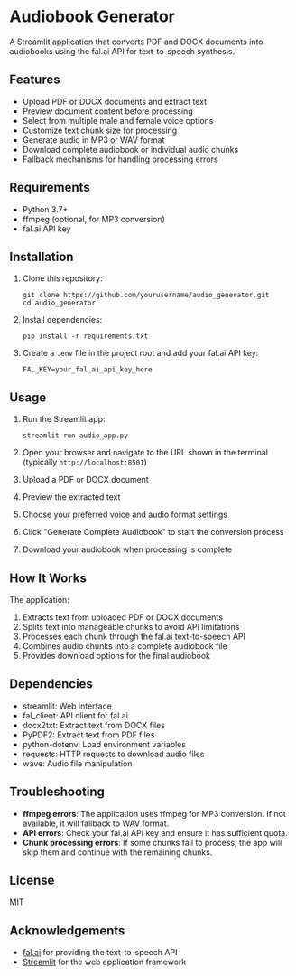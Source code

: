 # Audiobook Generator

A Streamlit application that converts PDF and DOCX documents into audiobooks using the fal.ai API for text-to-speech synthesis.

## Features

- Upload PDF or DOCX documents and extract text
- Preview document content before processing
- Select from multiple male and female voice options
- Customize text chunk size for processing
- Generate audio in MP3 or WAV format
- Download complete audiobook or individual audio chunks
- Fallback mechanisms for handling processing errors

## Requirements

- Python 3.7+
- ffmpeg (optional, for MP3 conversion)
- fal.ai API key

## Installation

1. Clone this repository:
   ```
   git clone https://github.com/yourusername/audio_generator.git
   cd audio_generator
   ```

2. Install dependencies:
   ```
   pip install -r requirements.txt
   ```

3. Create a `.env` file in the project root and add your fal.ai API key:
   ```
   FAL_KEY=your_fal_ai_api_key_here
   ```

## Usage

1. Run the Streamlit app:
   ```
   streamlit run audio_app.py
   ```

2. Open your browser and navigate to the URL shown in the terminal (typically `http://localhost:8501`)

3. Upload a PDF or DOCX document

4. Preview the extracted text

5. Choose your preferred voice and audio format settings

6. Click "Generate Complete Audiobook" to start the conversion process

7. Download your audiobook when processing is complete

## How It Works

The application:
1. Extracts text from uploaded PDF or DOCX documents
2. Splits text into manageable chunks to avoid API limitations
3. Processes each chunk through the fal.ai text-to-speech API
4. Combines audio chunks into a complete audiobook file
5. Provides download options for the final audiobook

## Dependencies

- streamlit: Web interface
- fal_client: API client for fal.ai
- docx2txt: Extract text from DOCX files
- PyPDF2: Extract text from PDF files
- python-dotenv: Load environment variables
- requests: HTTP requests to download audio files
- wave: Audio file manipulation

## Troubleshooting

- **ffmpeg errors**: The application uses ffmpeg for MP3 conversion. If not available, it will fallback to WAV format.
- **API errors**: Check your fal.ai API key and ensure it has sufficient quota.
- **Chunk processing errors**: If some chunks fail to process, the app will skip them and continue with the remaining chunks.

## License

MIT

## Acknowledgements

- [fal.ai](https://fal.ai/) for providing the text-to-speech API
- [Streamlit](https://streamlit.io/) for the web application framework 
